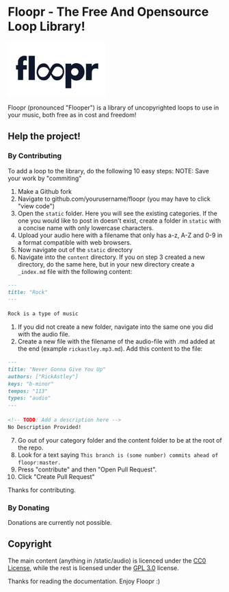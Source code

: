 # Floopr - The Free And Opensource Loop Library!

![Floopr Logo](/static/img/floopr.svg)

Floopr (pronounced "Flooper") is a library of uncopyrighted loops to use in your music, both free as in cost and freedom!

## Help the project!

### By Contributing

To add a loop to the library, do the following 10 easy steps:
NOTE: Save your work by "commiting"

1. Make a Github fork
2. Navigate to github.com/yourusername/floopr (you may have to click "view code")
3. Open the `static` folder. Here you will see the existing categories. If the one you would like to post in doesn't exist, create a folder in `static` with a concise name with only lowercase characters.
4. Upload your audio here with a filename that only has a-z, A-Z and 0-9 in a format compatible with web browsers.
5. Now navigate out of the `static` directory
6. Navigate into the `content` directory. If you on step 3 created a new directory, do the same here, but in your new directory create a `_index.md` file with the following content:

```markdown
---
title: "Rock"
---

Rock is a type of music
```

1. If you did not create a new folder, navigate into the same one you did with the audio file.
2. Create a new file with the filename of the audio-file with .md added at the end (example `rickastley.mp3.md`). Add this content to the file:

```markdown
---
title: "Never Gonna Give You Up"
authors: ["RickAstley"]
keys: "b-minor"
tempos: "113"
types: "audio"
---

<!-- TODO: Add a description here -->
No Description Provided!

```

7. Go out of your category folder and the content folder to be at the root of the repo.
8. Look for a text saying `This branch is (some number) commits ahead of floopr:master.`
9. Press "contribute" and then "Open Pull Request".
10. Click "Create Pull Request"

Thanks for contributing.

### By Donating

Donations are currently not possible.

## Copyright

The main content (anything in /static/audio) is licenced under the [CC0 License](https://creativecommons.org/share-your-work/public-domain/cc0/), while the rest is licensed under the [GPL 3.0](https://www.gnu.org/licenses/gpl-3.0.txt) license.

Thanks for reading the documentation. Enjoy Floopr :)
